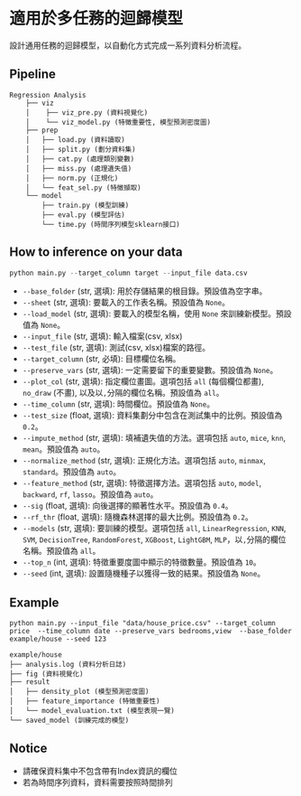 # 適用於多任務的迴歸模型
設計通用任務的迴歸模型，以自動化方式完成一系列資料分析流程。

## Pipeline
```
Regression Analysis
    ├── viz
    │    ├── viz_pre.py (資料視覺化)
    │    └── viz_model.py (特徵重要性, 模型預測密度圖)
    ├── prep
    │   ├── load.py (資料讀取)
    │   ├── split.py (劃分資料集)
    │   ├── cat.py (處理類別變數)
    │   ├── miss.py (處理遺失值)
    │   ├── norm.py (正規化)
    │   └── feat_sel.py (特徵擷取)
    └── model
        ├── train.py (模型訓練)
        ├── eval.py (模型評估)
        └── time.py (時間序列模型sklearn接口)

```
## How to inference on your data
```python
python main.py --target_column target --input_file data.csv 
```

- `--base_folder` (str, 選填): 用於存儲結果的根目錄。預設值為空字串。
- `--sheet` (str, 選填): 要載入的工作表名稱。預設值為 `None`。
- `--load_model` (str, 選填): 要載入的模型名稱，使用 `None` 來訓練新模型。預設值為 `None`。
- `--input_file` (str, 選填): 輸入檔案(csv, xlsx)
- `--test_file` (str, 選填): 測試(csv, xlsx)檔案的路徑。
- `--target_column` (str, 必填): 目標欄位名稱。
- `--preserve_vars` (str, 選填): 一定需要留下的重要變數。預設值為 `None`。
- `--plot_col` (str, 選填): 指定欄位畫圖。選項包括 `all` (每個欄位都畫), `no_draw` (不畫), 以及以`,`分隔的欄位名稱。預設值為 `all`。
- `--time_column` (str, 選填): 時間欄位。預設值為 `None`。
- `--test_size` (float, 選填): 資料集劃分中包含在測試集中的比例。預設值為 `0.2`。
- `--impute_method` (str, 選填): 填補遺失值的方法。選項包括 `auto`, `mice`, `knn`, `mean`。預設值為 `auto`。
- `--normalize_method` (str, 選填): 正規化方法。選項包括 `auto`, `minmax`, `standard`。預設值為 `auto`。
- `--feature_method` (str, 選填): 特徵選擇方法。選項包括 `auto`, `model`, `backward`, `rf`, `lasso`。預設值為 `auto`。
- `--sig` (float, 選填): 向後選擇的顯著性水平。預設值為 `0.4`。
- `--rf_thr` (float, 選填): 隨機森林選擇的最大比例。預設值為 `0.2`。
- `--models` (str, 選填): 要訓練的模型。選項包括 `all`, `LinearRegression`, `KNN`, `SVM`, `DecisionTree`, `RandomForest`, `XGBoost`, `LightGBM`, `MLP`，以`,`分隔的欄位名稱。預設值為 `all`。
- `--top_n` (int, 選填): 特徵重要度圖中顯示的特徵數量。預設值為 `10`。
- `--seed` (int, 選填): 設置隨機種子以獲得一致的結果。預設值為 `None`。


## Example
```
python main.py --input_file "data/house_price.csv" --target_column price  --time_column date --preserve_vars bedrooms,view  --base_folder example/house --seed 123
```
```
example/house
├── analysis.log (資料分析日誌)
├── fig (資料視覺化)
├── result
│   ├── density_plot (模型預測密度圖)
│   ├── feature_importance (特徵重要性)
│   └── model_evaluation.txt (模型表現一覽)
└── saved_model (訓練完成的模型)
```

## Notice
- 請確保資料集中不包含帶有Index資訊的欄位
- 若為時間序列資料，資料需要按照時間排列